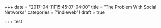 +++
date = "2017-04-11T15:45:07-04:00"
title = "The Problem With Social Networks"
categories = ["indieweb"]
draft = true

+++
test
